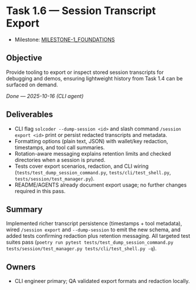 # Task 1.6 — Session Transcript Export

- Milestone: [MILESTONE-1_FOUNDATIONS](../milestones/MILESTONE-1_FOUNDATIONS.md)

## Objective
Provide tooling to export or inspect stored session transcripts for debugging and demos, ensuring lightweight history from Task 1.4 can be surfaced on demand.

_Done — 2025-10-16 (CLI agent)_

## Deliverables
- CLI flag `solcoder --dump-session <id>` and slash command `/session export <id>` print or persist redacted transcripts and metadata.
- Formatting options (plain text, JSON) with wallet/key redaction, timestamps, and tool call summaries.
- Rotation-aware messaging explains retention limits and checked directories when a session is pruned.
- Tests cover export scenarios, redaction, and CLI wiring (`tests/test_dump_session_command.py`, `tests/cli/test_shell.py`, `tests/session/test_manager.py`).
- README/AGENTS already document export usage; no further changes required in this pass.

## Summary
Implemented richer transcript persistence (timestamps + tool metadata), wired `/session export` and `--dump-session` to emit the new schema, and added tests confirming redaction plus retention messaging. All targeted test suites pass (`poetry run pytest tests/test_dump_session_command.py tests/session/test_manager.py tests/cli/test_shell.py -q`).

## Owners
- CLI engineer primary; QA validated export formats and redaction locally.
